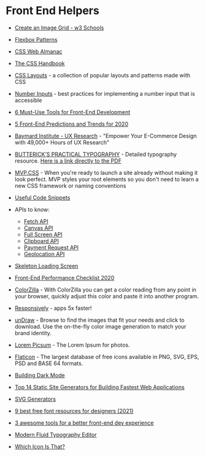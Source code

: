 # Front End Helpers

- [Create an Image Grid - w3 Schools](https://www.w3schools.com/howto/howto_js_image_grid.asp)

- [Flexbox Patterns](https://www.flexboxpatterns.com)

- [CSS Web Almanac](https://almanac.httparchive.org/en/2019/css?utm_source=CSS-Weekly&utm_campaign=Issue-387&utm_medium=email#introduction)

- [The CSS Handbook](https://www.freecodecamp.org/news/the-css-handbook-a-handy-guide-to-css-for-developers-b56695917d11/)

- [CSS Layouts](https://csslayout.io/) - a collection of popular layouts and patterns made with CSS

- [Number Inputs](https://technology.blog.gov.uk/2020/02/24/why-the-gov-uk-design-system-team-changed-the-input-type-for-numbers/) - best practices for implementing a number input that is accessible

- [6 Must-Use Tools for Front-End Development](https://medium.com/better-programming/6-must-use-tools-for-front-end-development-643f50c9161)

- [5 Front-End Predictions and Trends for 2020](https://medium.com/better-programming/5-front-end-predictions-and-trends-for-2020-afc949e0eba2)

- [Baymard Institute - UX Research](https://baymard.com) - "Empower Your E-Commerce Design with 49,000+ Hours of UX Research"

- [BUTTERICK’S PRACTICAL TYPOGRAPHY](https://practicaltypography.com/) - Detailed typography resource. [Here is a link directly to the PDF](https://toc.cryptobook.us/book.pdf)

- [MVP.CSS](https://andybrewer.github.io/mvp/) - When you're ready to launch a site already without making it look perfect. MVP styles your root elements so you don't need to learn a new CSS framework or naming conventions

- [Useful Code Snippets](https://www.30secondsofcode.org)

- APIs to know:

  - [Fetch API](https://developer.mozilla.org/en-US/docs/Web/API/Fetch_API)
  - [Canvas API](https://www.w3schools.com/tags/ref_canvas.asp)
  - [Full Screen API](https://developer.mozilla.org/en-US/docs/Web/API/Fullscreen_API)
  - [Clipboard API](https://developer.mozilla.org/en-US/docs/Web/API/Clipboard_API)
  - [Payment Request API](https://developer.mozilla.org/en-US/docs/Web/API/Payment_Request_API)
  - [Geolocation API](https://developer.mozilla.org/en-US/docs/Web/API/Geolocation_API)

- [Skeleton Loading Screen](https://medium.com/better-programming/the-what-why-and-how-of-using-a-skeleton-loading-screen-e68809d7f702)

- [Front-End Performance Checklist 2020](https://www.smashingmagazine.com/2020/01/front-end-performance-checklist-2020-pdf-pages/)

- [ColorZilla](https://chrome.google.com/webstore/detail/colorzilla/bhlhnicpbhignbdhedgjhgdocnmhomnp?hl=en) - With ColorZilla you can get a color reading from any point in your browser, quickly adjust this color and paste it into another program.

- [Responsively](https://responsively.app) - apps 5x faster!

- [unDraw](https://undraw.co/illustrations) - Browse to find the images that fit your needs and click to download. Use the on-the-fly color image generation to match your brand identity.

- [Lorem Picsum](https://picsum.photos) - The Lorem Ipsum for photos.

- [Flaticon](https://www.flaticon.com) - The largest database of free icons available in PNG, SVG, EPS, PSD and BASE 64 formats.

- [Building Dark Mode](https://blog.sentry.io/2021/03/16/building-dark-mode/?utm_source=CSS-Weekly&utm_campaign=Issue-452&utm_medium=email)

- [Top 14 Static Site Generators for Building Fastest Web Applications](https://javascript.plainenglish.io/top-14-static-site-generators-for-building-fastest-web-applications-c17cf7c9c929)

- [SVG Generators](https://www.smashingmagazine.com/2021/03/svg-generators/)

- [9 best free font resources for designers (2021)](https://dribbble.com/stories/2020/02/17/free-fonts-for-designers?utm_campaign=2021-08-04&utm_medium=email)

- [3 awesome tools for a better front-end dev experience](https://www.youtube.com/watch?v=CB3wsw0UCVc)

- [Modern Fluid Typography Editor](https://modern-fluid-typography.vercel.app)

- [Which Icon Is That?](https://www.whichiconisthat.com)
